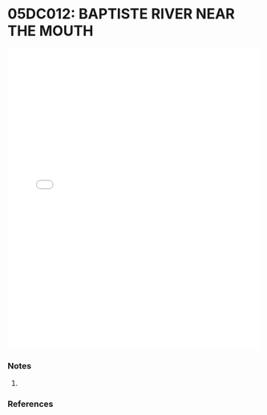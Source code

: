 # 05DC012: BAPTISTE RIVER NEAR THE MOUTH

<iframe src="/distribution_estimation/_static/stations/05DC012_fdc.html" width="100%" height="600" frameborder="0"></iframe>

### Notes
1. 

### References

